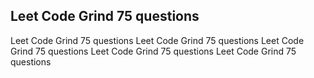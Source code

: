 ## Leet Code Grind 75 questions
Leet Code Grind 75 questions
Leet Code Grind 75 questions
Leet Code Grind 75 questions
Leet Code Grind 75 questions
Leet Code Grind 75 questions
